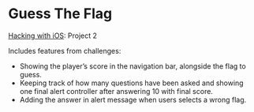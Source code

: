 # Guess The Flag
[Hacking with iOS](https://www.hackingwithswift.com/read): Project 2

Includes features from challenges:
- Showing the player’s score in the navigation bar, alongside the flag to guess.
- Keeping track of how many questions have been asked and showing one final alert controller after answering 10 with final score.
- Adding the answer in alert message when users selects a wrong flag.
